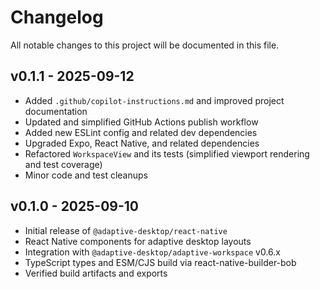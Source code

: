 # Changelog

All notable changes to this project will be documented in this file.

## v0.1.1 - 2025-09-12

- Added `.github/copilot-instructions.md` and improved project documentation
- Updated and simplified GitHub Actions publish workflow
- Added new ESLint config and related dev dependencies
- Upgraded Expo, React Native, and related dependencies
- Refactored `WorkspaceView` and its tests (simplified viewport rendering and test coverage)
- Minor code and test cleanups

## v0.1.0 - 2025-09-10

- Initial release of `@adaptive-desktop/react-native`
- React Native components for adaptive desktop layouts
- Integration with `@adaptive-desktop/adaptive-workspace` v0.6.x
- TypeScript types and ESM/CJS build via react-native-builder-bob
- Verified build artifacts and exports
